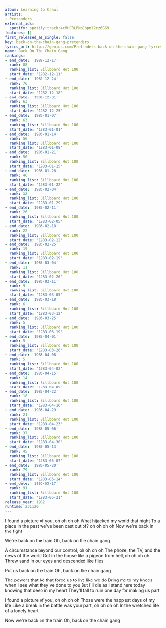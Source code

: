```yaml
---
album: Learning to Crawl
artists:
- Pretenders
external_ids:
  spotify: spotify:track:4cMHCRLPNoEbpnl2rz6GS9
features: []
first_released_as_single: false
key: back-on-the-chain-gang-pretenders
lyrics_url: https://genius.com/Pretenders-back-on-the-chain-gang-lyrics
name: Back On The Chain Gang
rankings:
- end_date: '1982-12-17'
  rank: 88
  ranking_list: Billboard Hot 100
  start_date: '1982-12-11'
- end_date: '1982-12-24'
  rank: 76
  ranking_list: Billboard Hot 100
  start_date: '1982-12-18'
- end_date: '1982-12-31'
  rank: 63
  ranking_list: Billboard Hot 100
  start_date: '1982-12-25'
- end_date: '1983-01-07'
  rank: 63
  ranking_list: Billboard Hot 100
  start_date: '1983-01-01'
- end_date: '1983-01-14'
  rank: 56
  ranking_list: Billboard Hot 100
  start_date: '1983-01-08'
- end_date: '1983-01-21'
  rank: 50
  ranking_list: Billboard Hot 100
  start_date: '1983-01-15'
- end_date: '1983-01-28'
  rank: 46
  ranking_list: Billboard Hot 100
  start_date: '1983-01-22'
- end_date: '1983-02-04'
  rank: 32
  ranking_list: Billboard Hot 100
  start_date: '1983-01-29'
- end_date: '1983-02-11'
  rank: 26
  ranking_list: Billboard Hot 100
  start_date: '1983-02-05'
- end_date: '1983-02-18'
  rank: 22
  ranking_list: Billboard Hot 100
  start_date: '1983-02-12'
- end_date: '1983-02-25'
  rank: 19
  ranking_list: Billboard Hot 100
  start_date: '1983-02-19'
- end_date: '1983-03-04'
  rank: 11
  ranking_list: Billboard Hot 100
  start_date: '1983-02-26'
- end_date: '1983-03-11'
  rank: 9
  ranking_list: Billboard Hot 100
  start_date: '1983-03-05'
- end_date: '1983-03-18'
  rank: 6
  ranking_list: Billboard Hot 100
  start_date: '1983-03-12'
- end_date: '1983-03-25'
  rank: 5
  ranking_list: Billboard Hot 100
  start_date: '1983-03-19'
- end_date: '1983-04-01'
  rank: 5
  ranking_list: Billboard Hot 100
  start_date: '1983-03-26'
- end_date: '1983-04-08'
  rank: 5
  ranking_list: Billboard Hot 100
  start_date: '1983-04-02'
- end_date: '1983-04-15'
  rank: 14
  ranking_list: Billboard Hot 100
  start_date: '1983-04-09'
- end_date: '1983-04-22'
  rank: 18
  ranking_list: Billboard Hot 100
  start_date: '1983-04-16'
- end_date: '1983-04-29'
  rank: 21
  ranking_list: Billboard Hot 100
  start_date: '1983-04-23'
- end_date: '1983-05-06'
  rank: 37
  ranking_list: Billboard Hot 100
  start_date: '1983-04-30'
- end_date: '1983-05-13'
  rank: 45
  ranking_list: Billboard Hot 100
  start_date: '1983-05-07'
- end_date: '1983-05-20'
  rank: 79
  ranking_list: Billboard Hot 100
  start_date: '1983-05-14'
- end_date: '1983-05-27'
  rank: 91
  ranking_list: Billboard Hot 100
  start_date: '1983-05-21'
release_year: 1982
runtime: 231120
---
```

I found a picture of you, oh oh oh oh
What hijacked my world that night
To a place in the past we've been cast out of? oh oh oh oh
Now we're back in the fight


We're back on the train
Oh, back on the chain gang


A circumstance beyond our control, oh oh oh oh
The phone, the TV, and the news of the world
Got in the house like a pigeon from hell, oh oh oh oh
Threw sand in our eyes and descended like flies


Put us back on the train
Oh, back on the chain gang


The powers that be that force us to live like we do
Bring me to my knees when I see what they've done to you
But I'll die as I stand here today knowing that deep in my heart
They'll fall to ruin one day for making us part


I found a picture of you, oh oh oh oh
Those were the happiest days of my life
Like a break in the battle was your part, oh oh oh oh
In the wretched life of a lonely heart


Now we're back on the train
Oh, back on the chain gang
